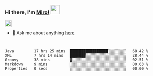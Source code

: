 ### Hi there, I'm [Miro!](https://castariva18.github.io/)  <img src="https://github.com/TheDudeThatCode/TheDudeThatCode/blob/master/Assets/Hi.gif" width="29px">

<a href="https://discord.gg/bhPzjwR">
  <img align="left" alt="Clown Discord" width="21px" src="https://cdn4.iconfinder.com/data/icons/logos-and-brands/512/91_Discord_logo_logos-512.png" />
</a>

<br />

- 💬 Ask me about anything [here](https://github.com/castariva18/castariva18/issues)

<br />

<!--START_SECTION:waka-->
```text
Java         17 hrs 25 mins  █████████████████░░░░░░░░   68.42 % 
XML          7 hrs 14 mins   ███████░░░░░░░░░░░░░░░░░░   28.44 % 
Groovy       38 mins         ▓░░░░░░░░░░░░░░░░░░░░░░░░   02.51 % 
Markdown     9 mins          ░░░░░░░░░░░░░░░░░░░░░░░░░   00.63 % 
Properties   0 secs          ░░░░░░░░░░░░░░░░░░░░░░░░░   00.00 % 
```
<!--END_SECTION:waka-->
